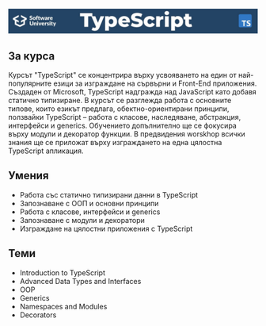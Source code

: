 ![TypeScript](https://github.com/ivan9paunov/SoftUni-Software-Engineering/blob/main/TypeScript/headerIMG.jpg)

## За курса

Курсът "TypeScript" се концентрира върху усвояването на един от най-популярните езици за изграждане на сървърни и Front-End приложения. Създаден от Microsoft, TypeScript надгражда над JavaScript като добавя статично типизиране. В курсът се разглежда работа с основните типове, които езикът предлага, обектно-ориентирани принципи, ползвайки TypeScript – работа с класове, наследяване, абстракция, интерфейси и generics. Обучението допълнително ще се фокусира върху модули и декоратор функции. В предвидения worskhop всички знания ще се приложат върху изграждането на една цялостна TypeScript апликация. 

## Умения

- Работа със статично типизирани данни в TypeScript
- Запознаване с ООП и основни принципи
- Работа с класове, интерфейси и generics
- Запознаване с модули и декоратори
- Изграждане на цялостни приложения с TypeScript 

## Теми

- Introduction to TypeScript
- Advanced Data Types and Interfaces
- OOP
- Generics
- Namespaces and Modules
- Decorators
